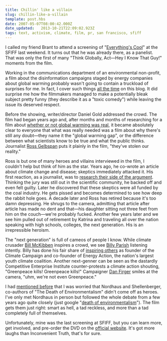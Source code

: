 ```yaml
---
title: Chillin' like a villain
slug: chillin-like-a-villain
template: post.hbs
date: 2007-05-07T08:00:42.000Z
date_updated:   2013-10-21T22:09:02.923Z
tags: text, activism, climate, film, pr, san francisco, sfiff
---
```


I called my friend Brant to attend a screening of "<a href="http://www.everythingscool.org/home.htm" title="EverythingsCool.org">Everything's Cool</a>" at the SFIFF last weekend. It turns out that he was already there, as a panelist. That was only the first of many "Think Globally, Act&mdash;Hey I Know That Guy!" moments from the film.<!--more-->

Working in the communications department of an environmental non-profit, a film about the disinformation campaigns staged by energy companies about global warming probably wasn't going to contain a truckload of surprises for me. In fact, I cover such things <a href="http://www.sunshocked.com/stanifesto/archives/survival-bowl/" title="'Survival Bowl' on Stanifesto">all the time</a> on this blog. It did surprise me how the filmmakers managed to make a potentially bleak subject pretty funny (they describe it as a "toxic comedy") while leaving the issue its deserved respect.

Before the showing, writer/director Daniel Gold addressed the crowd. The film had began years ago and, after months and months of researching for a film about <a href="http://www.imdb.com/title/tt0497116/" title="But this one was made first...">whether or not global warming was real</a>, it became absolutely clear to everyone that what was really needed was a film about why there's still any doubt&mdash;they name it the "global warming gap", or the difference between what scientists know to be true and what the public thinks. Journalist <a href="http://www.heatisonline.org/main.cfm" title="The Heat is Online">Ross Gelbspan</a> puts it plainly in the film, "they've stolen our reality."

Ross is but one of many heroes and villains interviewed in the film, I couldn't help but think of him as the star. Years ago, he co-wrote an article about climate change and disease; skeptics immediately attacked it. His first reaction, as a journalist, was to <a href="http://www.evworld.com/archives/interviews/gelbspan1.html" title="An interview from '98">research their side of the argument</a>. Thinking the jury was still out in the scientific community, he backed off and even felt guilty. Later he discovered that these skeptics were all funded by the coal industry. He gets pissed and becomes determined to see how deep the rabbit hole goes. A decade later and Ross has retired because it's too damn depressing. He shrugs to the camera, admitting that article after article has made no dent and that&mdash;his daughter sitting not three feet from him on the couch&mdash;we're probably fucked. Another few years later and we see him pulled out of retirement by Katrina and traveling all over the nation speaking with high schools, colleges, the next generation. His is an irrepressible heroism.

The "next generation" is full of cameos of people I know. While climate crusader <a href="http://www.billmckibben.com/" title="Bill McKibben">Bill McKibben</a> inspires a crowd, we see <a href="http://www.rollingstone.com/politics/story/8742276/the_dropout/" title="I always make sure to refer to him as 'The Dropout' at Zeitgeist">Billy Parish</a> listening intently. Billy has done his fair share of <a href="http://itsgettinghotinhere.org/author/billy-parish/" title="I named this website, hee hee">inspiring others</a> as founder of the Climate Campaign and co-founder of Energy Action, the nation's largest youth climate coalition. Another next-genner can be seen as the dastardly Competitive Enterprise Institute counter-protests a climate action shouting, "Greenpeace kills! Greenpeace kills!" Campaigner <a href="http://ilovepostage.blogspot.com/2007/03/interview-dan-firger-wesleyan.html" title="An interview on I Love Postage">Dan Firger</a> smiles at the camera, "uhm, we're not even Greenpeace."

I had <a href="http://www.sunshocked.com/stanifesto/archives/what-i-was-missing/" title="'What I was missing' on Stanifesto">mentioned before</a> that I was worried that Nordhaus and Shellenberger, co-authors of "The Death of Environmentalism" didn't come off as heroes. I've only met Nordhaus in person but followed the whole debate from a few years ago quite closely (just google "<a href="http://www.google.com/search?q=death+of+environmentalism" title="Or click here">death of environmentalism</a>"). The film gets them just right: smart as hell, a tad reckless, and more than a tad completely full of themselves.

Unfortunately, mine was the last screening at SFIFF, but you can learn more, get involved, and pre-order the DVD on the <a href="http://www.everythingscool.org/action.htm" title="EverythingsCool.org">official website</a>. It's got more laughs than Inconvenient Truth, that's for sure.
